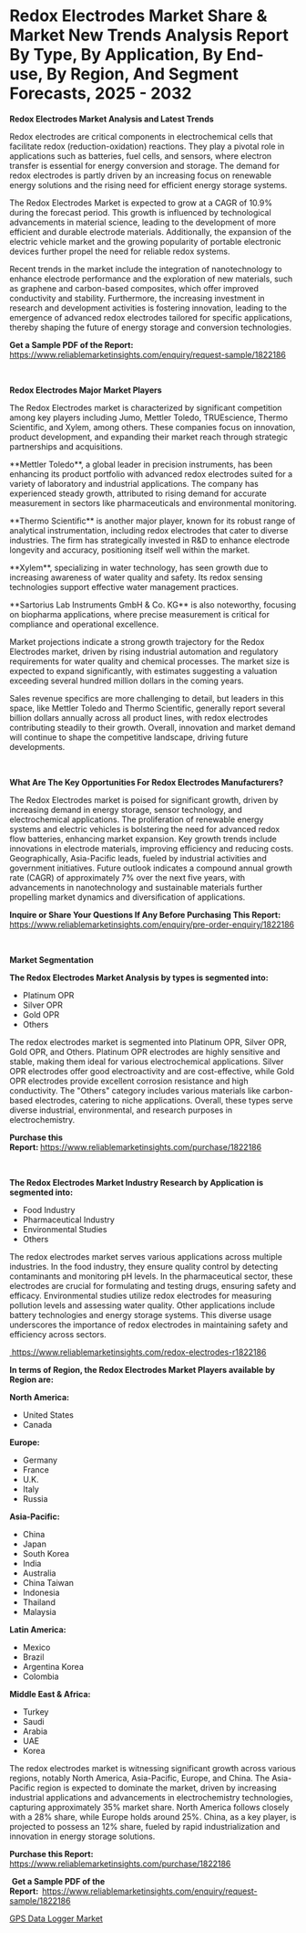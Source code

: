 <p><h1>Redox Electrodes Market Share & Market New Trends Analysis Report By Type, By Application, By End-use, By Region, And Segment Forecasts, 2025 - 2032</h1></p><p><strong>Redox Electrodes Market Analysis and Latest Trends</strong></p>
<p><p>Redox electrodes are critical components in electrochemical cells that facilitate redox (reduction-oxidation) reactions. They play a pivotal role in applications such as batteries, fuel cells, and sensors, where electron transfer is essential for energy conversion and storage. The demand for redox electrodes is partly driven by an increasing focus on renewable energy solutions and the rising need for efficient energy storage systems.</p><p>The Redox Electrodes Market is expected to grow at a CAGR of 10.9% during the forecast period. This growth is influenced by technological advancements in material science, leading to the development of more efficient and durable electrode materials. Additionally, the expansion of the electric vehicle market and the growing popularity of portable electronic devices further propel the need for reliable redox systems.</p><p>Recent trends in the market include the integration of nanotechnology to enhance electrode performance and the exploration of new materials, such as graphene and carbon-based composites, which offer improved conductivity and stability. Furthermore, the increasing investment in research and development activities is fostering innovation, leading to the emergence of advanced redox electrodes tailored for specific applications, thereby shaping the future of energy storage and conversion technologies.</p></p>
<p><strong>Get a Sample PDF of the Report:&nbsp;</strong> <a href="https://www.reliablemarketinsights.com/enquiry/request-sample/1822186?utm_campaign=1938&utm_medium=2&utm_source=Github&utm_content=ia&utm_term=06042025&utm_id=redox-electrodes">https://www.reliablemarketinsights.com/enquiry/request-sample/1822186</a></p>
<p>&nbsp;</p>
<p><strong>Redox Electrodes Major Market Players</strong></p>
<p><p>The Redox Electrodes market is characterized by significant competition among key players including Jumo, Mettler Toledo, TRUEscience, Thermo Scientific, and Xylem, among others. These companies focus on innovation, product development, and expanding their market reach through strategic partnerships and acquisitions.</p><p>**Mettler Toledo**, a global leader in precision instruments, has been enhancing its product portfolio with advanced redox electrodes suited for a variety of laboratory and industrial applications. The company has experienced steady growth, attributed to rising demand for accurate measurement in sectors like pharmaceuticals and environmental monitoring.</p><p>**Thermo Scientific** is another major player, known for its robust range of analytical instrumentation, including redox electrodes that cater to diverse industries. The firm has strategically invested in R&D to enhance electrode longevity and accuracy, positioning itself well within the market. </p><p>**Xylem**, specializing in water technology, has seen growth due to increasing awareness of water quality and safety. Its redox sensing technologies support effective water management practices. </p><p>**Sartorius Lab Instruments GmbH & Co. KG** is also noteworthy, focusing on biopharma applications, where precise measurement is critical for compliance and operational excellence. </p><p>Market projections indicate a strong growth trajectory for the Redox Electrodes market, driven by rising industrial automation and regulatory requirements for water quality and chemical processes. The market size is expected to expand significantly, with estimates suggesting a valuation exceeding several hundred million dollars in the coming years.</p><p>Sales revenue specifics are more challenging to detail, but leaders in this space, like Mettler Toledo and Thermo Scientific, generally report several billion dollars annually across all product lines, with redox electrodes contributing steadily to their growth. Overall, innovation and market demand will continue to shape the competitive landscape, driving future developments.</p></p>
<p>&nbsp;</p>
<p><strong>What Are The Key Opportunities For Redox Electrodes Manufacturers?</strong></p>
<p><p>The Redox Electrodes market is poised for significant growth, driven by increasing demand in energy storage, sensor technology, and electrochemical applications. The proliferation of renewable energy systems and electric vehicles is bolstering the need for advanced redox flow batteries, enhancing market expansion. Key growth trends include innovations in electrode materials, improving efficiency and reducing costs. Geographically, Asia-Pacific leads, fueled by industrial activities and government initiatives. Future outlook indicates a compound annual growth rate (CAGR) of approximately 7% over the next five years, with advancements in nanotechnology and sustainable materials further propelling market dynamics and diversification of applications.</p></p>
<p><strong>Inquire or Share Your Questions If Any Before Purchasing This Report:</strong> <a href="https://www.reliablemarketinsights.com/enquiry/pre-order-enquiry/1822186?utm_campaign=1938&utm_medium=2&utm_source=Github&utm_content=ia&utm_term=06042025&utm_id=redox-electrodes">https://www.reliablemarketinsights.com/enquiry/pre-order-enquiry/1822186</a></p>
<p>&nbsp;</p>
<p><strong>Market Segmentation</strong></p>
<p><strong>The Redox Electrodes Market Analysis by types is segmented into:</strong></p>
<p><ul><li>Platinum OPR</li><li>Silver OPR</li><li>Gold OPR</li><li>Others</li></ul></p>
<p><p>The redox electrodes market is segmented into Platinum OPR, Silver OPR, Gold OPR, and Others. Platinum OPR electrodes are highly sensitive and stable, making them ideal for various electrochemical applications. Silver OPR electrodes offer good electroactivity and are cost-effective, while Gold OPR electrodes provide excellent corrosion resistance and high conductivity. The "Others" category includes various materials like carbon-based electrodes, catering to niche applications. Overall, these types serve diverse industrial, environmental, and research purposes in electrochemistry.</p></p>
<p><strong>Purchase this Report:&nbsp;</strong><a href="https://www.reliablemarketinsights.com/purchase/1822186?utm_campaign=1938&utm_medium=2&utm_source=Github&utm_content=ia&utm_term=06042025&utm_id=redox-electrodes">https://www.reliablemarketinsights.com/purchase/1822186</a></p>
<p>&nbsp;</p>
<p><strong>The Redox Electrodes Market Industry Research by Application is segmented into:</strong></p>
<p><ul><li>Food Industry</li><li>Pharmaceutical Industry</li><li>Environmental Studies</li><li>Others</li></ul></p>
<p><p>The redox electrodes market serves various applications across multiple industries. In the food industry, they ensure quality control by detecting contaminants and monitoring pH levels. In the pharmaceutical sector, these electrodes are crucial for formulating and testing drugs, ensuring safety and efficacy. Environmental studies utilize redox electrodes for measuring pollution levels and assessing water quality. Other applications include battery technologies and energy storage systems. This diverse usage underscores the importance of redox electrodes in maintaining safety and efficiency across sectors.</p></p>
<p><a href="https://www.reliablemarketinsights.com/redox-electrodes-r1822186?utm_campaign=1938&utm_medium=2&utm_source=Github&utm_content=ia&utm_term=06042025&utm_id=redox-electrodes">&nbsp;https://www.reliablemarketinsights.com/redox-electrodes-r1822186</a></p>
<p><strong>In terms of Region, the Redox Electrodes Market Players available by Region are:</strong></p>
<p>
    <p> <strong> North America: </strong>
        <ul>
            <li>United States</li>
            <li>Canada</li>
        </ul>
        </p> 
    <p> <strong> Europe: </strong>
        <ul>
            <li>Germany</li>
            <li>France</li>
            <li>U.K.</li>
            <li>Italy</li>
            <li>Russia</li>
        </ul>
        </p> 
    <p> <strong> Asia-Pacific: </strong>
        <ul>
            <li>China</li>
            <li>Japan</li>
            <li>South Korea</li>
            <li>India</li>
            <li>Australia</li>
            <li>China Taiwan</li>
            <li>Indonesia</li>
            <li>Thailand</li>
            <li>Malaysia</li>
        </ul>
        </p> 
    <p> <strong> Latin America: </strong>
        <ul>
            <li>Mexico</li>
            <li>Brazil</li>
            <li>Argentina Korea</li>
            <li>Colombia</li>
        </ul>
        </p> 
    <p> <strong> Middle East & Africa: </strong>
        <ul>
            <li>Turkey</li>
            <li>Saudi</li>
            <li>Arabia</li>
            <li>UAE</li>
            <li>Korea</li>
        </ul>
    </p>
    </p>
<p><p>The redox electrodes market is witnessing significant growth across various regions, notably North America, Asia-Pacific, Europe, and China. The Asia-Pacific region is expected to dominate the market, driven by increasing industrial applications and advancements in electrochemistry technologies, capturing approximately 35% market share. North America follows closely with a 28% share, while Europe holds around 25%. China, as a key player, is projected to possess an 12% share, fueled by rapid industrialization and innovation in energy storage solutions.</p></p>
<p><strong>Purchase this Report: </strong><a href="https://www.reliablemarketinsights.com/purchase/1822186?utm_campaign=1938&utm_medium=2&utm_source=Github&utm_content=ia&utm_term=06042025&utm_id=redox-electrodes">https://www.reliablemarketinsights.com/purchase/1822186</a></p>
<p>&nbsp;<strong>Get a Sample PDF of the Report:&nbsp;&nbsp;</strong><a href="https://www.reliablemarketinsights.com/enquiry/request-sample/1822186?utm_campaign=1938&utm_medium=2&utm_source=Github&utm_content=ia&utm_term=06042025&utm_id=redox-electrodes">https://www.reliablemarketinsights.com/enquiry/request-sample/1822186</a></p>
<p><strong></strong></p>
<p><p><a href="https://github.com/angelajermaine/Market-Research-Report-List-6/blob/main/gps-data-logger-market.md?utm_campaign=1938&utm_medium=2&utm_source=Github&utm_content=ia&utm_term=06042025&utm_id=redox-electrodes">GPS Data Logger Market</a></p></p>